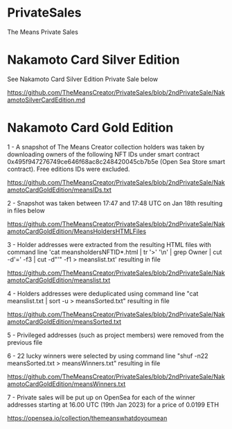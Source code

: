 # PrivateSales

The Means Private Sales

# Nakamoto Card Silver Edition

See Nakamoto Card Silver Edition Private Sale below

https://github.com/TheMeansCreator/PrivateSales/blob/2ndPrivateSale/NakamotoSilverCardEdition.md


# Nakamoto Card Gold Edition


1 - A snapshot of The Means Creator collection holders was taken by downloading owners of the following NFT IDs under smart contract 0x495f947276749ce646f68ac8c248420045cb7b5e (Open Sea Store smart contract). Free editions IDs were excluded.

https://github.com/TheMeansCreator/PrivateSales/blob/2ndPrivateSale/NakamotoCardGoldEdition/meansIDs.txt

2 - Snapshot was taken between 17:47 and 17:48 UTC on Jan 18th resulting in files below

https://github.com/TheMeansCreator/PrivateSales/blob/2ndPrivateSale/NakamotoCardGoldEdition/MeansHoldersHTMLFiles


3 - Holder addresses were extracted from the resulting HTML files with command line 'cat meansholdersNFTID*.html | tr '>' '\n' | grep Owner | cut -d'=' -f3 | cut -d"'" -f1 > meanslist.txt' resulting in file

https://github.com/TheMeansCreator/PrivateSales/blob/2ndPrivateSale/NakamotoCardGoldEdition/meanslist.txt


4 - Holders addresses were deduplicated using command line "cat meanslist.txt | sort -u > meansSorted.txt" resulting in file 

https://github.com/TheMeansCreator/PrivateSales/blob/2ndPrivateSale/NakamotoCardGoldEdition/meansSorted.txt


5 - Privileged addresses (such as project members) were removed from the previous file


6 - 22 lucky winners were selected by using command line "shuf -n22 meansSorted.txt > meansWinners.txt" resulting in file

https://github.com/TheMeansCreator/PrivateSales/blob/2ndPrivateSale/NakamotoCardGoldEdition/meansWinners.txt


7 - Private sales will be put up on OpenSea for each of the winner addresses starting at 16.00 UTC (19th Jan 2023) for a price of 0.0199 ETH

https://opensea.io/collection/themeanswhatdoyoumean
